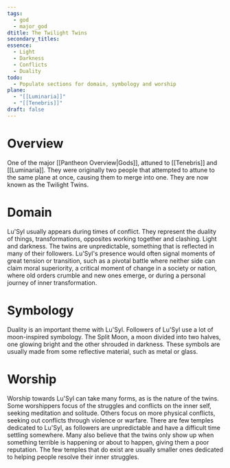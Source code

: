 ```yaml
---
tags:
  - god
  - major_god
dtitle: The Twilight Twins
secondary_titles: 
essence:
  - Light
  - Darkness
  - Conflicts
  - Duality
todo:
  - Populate sections for domain, symbology and worship
plane:
  - "[[Luminaria]]"
  - "[[Tenebris]]"
draft: false
---
```

# Overview
One of the major [[Pantheon Overview|Gods]], attuned to [[Tenebris]] and [[Luminaria]]. They were originally two people that attempted to attune to the same plane at once, causing them to merge into one. They are now known as the Twilight Twins.
# Domain
Lu'Syl usually appears during times of conflict. They represent the duality of things, transformations, opposites working together and clashing. Light and darkness. The twins are unpredictable, something that is reflected in many of their followers. Lu'Syl's presence would often signal moments of great tension or transition, such as a pivotal battle where neither side can claim moral superiority, a critical moment of change in a society or nation, where old orders crumble and new ones emerge, or during a personal journey of inner transformation.
# Symbology
Duality is an important theme with Lu'Syl. Followers of Lu'Syl use a lot of moon-inspired symbology. The Split Moon, a moon divided into two halves, one glowing bright and the other shrouded in darkness. These symbols are usually made from some reflective material, such as metal or glass.
# Worship
Worship towards Lu'Syl can take many forms, as is the nature of the twins. Some worshippers focus of the struggles and conflicts on the inner self, seeking meditation and solitude. Others focus on more physical conflicts, seeking out conflicts through violence or warfare. There are few temples dedicated to Lu'Syl, as followers are unpredictable and have a difficult time settling somewhere. Many also believe that the twins only show up when something terrible is happening or about to happen, giving them a poor reputation. The few temples that do exist are usually smaller ones dedicated to helping people resolve their inner struggles.